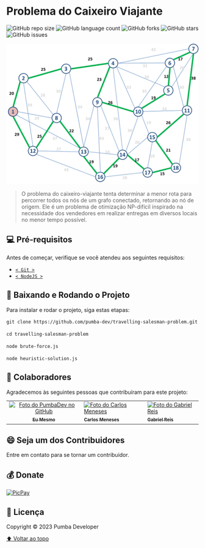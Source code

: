 # Problema do Caixeiro Viajante

![GitHub repo size](https://img.shields.io/github/repo-size/pumba-dev/travelling-salesman-problem?style=for-the-badge)
![GitHub language count](https://img.shields.io/github/languages/count/pumba-dev/travelling-salesman-problem?style=for-the-badge)
![GitHub forks](https://img.shields.io/github/forks/pumba-dev/travelling-salesman-problem?style=for-the-badge)
![GitHub stars](https://img.shields.io/github/stars/pumba-dev/travelling-salesman-problem?style=for-the-badge)
![GitHub issues](https://img.shields.io/github/issues/pumba-dev/travelling-salesman-problem?style=for-the-badge)

<img src="algorithm-img.png" alt="exemplo da saída do algoritmo em um grafo conectado qualquer.">

> O problema do caixeiro-viajante tenta determinar a menor rota para percorrer todos os nós de um grafo conectado, retornando ao nó de origem. Ele é um problema de otimização NP-difícil inspirado na necessidade dos vendedores em realizar entregas em diversos locais no menor tempo possível.

## 💻 Pré-requisitos

Antes de começar, verifique se você atendeu aos seguintes requisitos:

- [`< Git >`](https://git-scm.com/)
- [`< NodeJS >`](https://nodejs.org/)

## 🚀 Baixando e Rodando o Projeto

Para instalar e rodar o projeto, siga estas etapas:

```
git clone https://github.com/pumba-dev/travelling-salesman-problem.git

cd travelling-salesman-problem

node brute-force.js

node heuristic-solution.js
```

## 🤝 Colaboradores

Agradecemos às seguintes pessoas que contribuíram para este projeto:

<table>
  <tr>
    <td align="center">
      <a href="https://github.com/pumba-dev">
        <img src="https://static.wikia.nocookie.net/disneypt/images/c/cf/It_means_no_worries.png/revision/latest?cb=20200128144126&path-prefix=pt" width="100px;" height="100px;" alt="Foto do PumbaDev no GitHub"/><br>
        <sub>
          <b>Eu Mesmo</b>
        </sub>
      </a>
    </td>
    <td>
      <a href="https://github.com/DevUnusual">
        <img src="https://media.licdn.com/dms/image/D4E35AQEd0JmzsQaB-Q/profile-framedphoto-shrink_800_800/0/1657216096553?e=1687827600&v=beta&t=L0OIkd4teTlxiboc9GH1ozX3xDJaEEy3dLKGQHENlHU" width="100px;" height="100px;" alt="Foto do Carlos Meneses"/><br>
        <sub>
          <b>Carlos Meneses</b>
        </sub>
      </a>
    </td>
    <td>
      <a href="https://github.com/usernamegran">
        <img src="https://avatars.githubusercontent.com/u/37776927?v=4" width="100px;" height="100px;" alt="Foto do Gabriel Reis"/><br>
        <sub>
          <b>Gabriel Reis</b>
        </sub>
      </a>
    </td>

  </tr>
</table>

## 😄 Seja um dos Contribuidores<br>

Entre em contato para se tornar um contribuidor.

## 💰 Donate

[![PicPay](https://img.shields.io/badge/PicPay-%40PumbaDev%20-brightgreen)](https://picpay.me/pumbadev)

## 📝 Licença

Copyright © 2023 Pumba Developer

[⬆ Voltar ao topo](#)<br>
